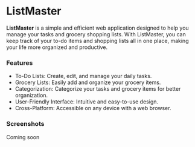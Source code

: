 # ListMaster

**ListMaster** is a simple and efficient web application designed to help you manage your 
tasks and grocery shopping lists. With ListMaster, you can keep track of your to-do items
and shopping lists all in one place, making your life more organized and productive.

### Features
- To-Do Lists: Create, edit, and manage your daily tasks.
- Grocery Lists: Easily add and organize your grocery items.
- Categorization: Categorize your tasks and grocery items for better organization.
- User-Friendly Interface: Intuitive and easy-to-use design.
- Cross-Platform: Accessible on any device with a web browser.

### Screenshots

Coming soon
